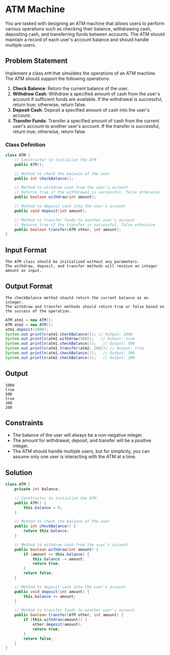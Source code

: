 # ATM Machine

You are tasked with designing an ATM machine that allows users to perform various operations such as checking their balance, withdrawing cash, depositing cash, and transferring funds between accounts. The ATM should maintain a record of each user's account balance and should handle multiple users.

## Problem Statement

Implement a class `ATM` that simulates the operations of an ATM machine. The ATM should support the following operations:

1. **Check Balance**: Return the current balance of the user.
2. **Withdraw Cash**: Withdraw a specified amount of cash from the user's account if sufficient funds are available. If the withdrawal is successful, return true; otherwise, return false.
3. **Deposit Cash**: Deposit a specified amount of cash into the user's account.
4. **Transfer Funds**: Transfer a specified amount of cash from the current user's account to another user's account. If the transfer is successful, return true; otherwise, return false.

### Class Definition

```java
class ATM {
    // Constructor to initialize the ATM
    public ATM();

    // Method to check the balance of the user
    public int checkBalance();

    // Method to withdraw cash from the user's account
    // Returns true if the withdrawal is successful, false otherwise
    public boolean withdraw(int amount);

    // Method to deposit cash into the user's account
    public void deposit(int amount);

    // Method to transfer funds to another user's account
    // Returns true if the transfer is successful, false otherwise
    public boolean transfer(ATM other, int amount);
}
```
## Input Format

    The ATM class should be initialized without any parameters.
    The withdraw, deposit, and transfer methods will receive an integer amount as input.

## Output Format

    The checkBalance method should return the current balance as an integer.
    The withdraw and transfer methods should return true or false based on the success of the operation.
	
```java	
ATM atm1 = new ATM();
ATM atm2 = new ATM();
atm1.deposit(1000);
System.out.println(atm1.checkBalance()); // Output: 1000
System.out.println(atm1.withdraw(500));   // Output: true
System.out.println(atm1.checkBalance());   // Output: 500
System.out.println(atm1.transfer(atm2, 200)); // Output: true
System.out.println(atm1.checkBalance());   // Output: 300
System.out.println(atm2.checkBalance());   // Output: 200
```

## Output

```
1000
true
500
true
300
200

```

## Constraints

- The balance of the user will always be a non-negative integer.
- The amount for withdrawal, deposit, and transfer will be a positive integer.
- The ATM should handle multiple users, but for simplicity, you can assume only one user is interacting with the ATM at a time.

## Solution
```java
class ATM {
    private int balance;

    // Constructor to initialize the ATM
    public ATM() {
        this.balance = 0;
    }

    // Method to check the balance of the user
    public int checkBalance() {
        return this.balance;
    }

    // Method to withdraw cash from the user's account
    public boolean withdraw(int amount) {
        if (amount <= this.balance) {
            this.balance -= amount;
            return true;
        }
        return false;
    }

    // Method to deposit cash into the user's account
    public void deposit(int amount) {
        this.balance += amount;
    }

    // Method to transfer funds to another user's account
    public boolean transfer(ATM other, int amount) {
        if (this.withdraw(amount)) {
            other.deposit(amount);
            return true;
        }
        return false;
    }
}

```
